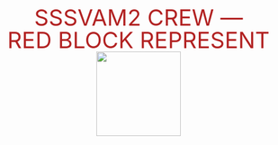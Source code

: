 <div align="center">
  <p style="font-size: 40px; line-height: 1; color: #B22222; margin: 0;">
    SSSVAM2 CREW —
  </p>
  <p style="font-size: 40px; line-height: 1; color: #B22222; margin: 0;">
    RED BLOCK REPRESENT
  </p>
</div>

<div align="center">
  <img 
    height="150" 
    src="https://readme-typing-svg.herokuapp.com?font=Fira+Code&weight=200&letterSpacing=1&pause=1000&color=B22222&width=600&lines=Yo%2C+it%E2%80%99s+ya+boy+sssvam2+pullin%E2%80%99+up+%E2%80%94+sup+anyone%3F"  
  />
</div>
